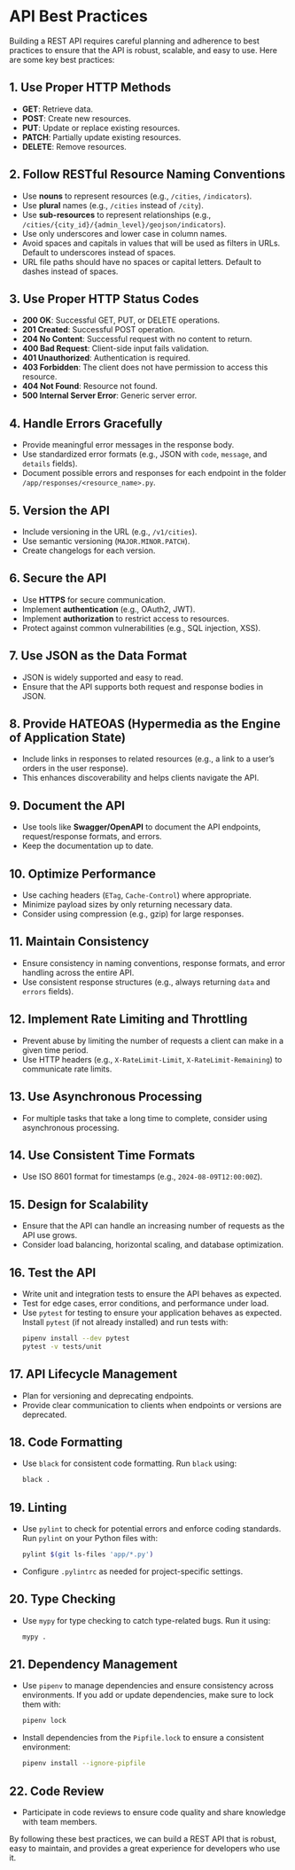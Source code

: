 # API Best Practices

Building a REST API requires careful planning and adherence to best practices to ensure that the API is robust, scalable, and easy to use. Here are some key best practices:

## 1. **Use Proper HTTP Methods**
   - **GET**: Retrieve data.
   - **POST**: Create new resources.
   - **PUT**: Update or replace existing resources.
   - **PATCH**: Partially update existing resources.
   - **DELETE**: Remove resources.

## 2. **Follow RESTful Resource Naming Conventions**
   - Use **nouns** to represent resources (e.g., `/cities`, `/indicators`).
   - Use **plural** names (e.g., `/cities` instead of `/city`).
   - Use **sub-resources** to represent relationships (e.g., `/cities/{city_id}/{admin_level}/geojson/indicators`).
   - Use only underscores and lower case in column names.
   - Avoid spaces and capitals in values that will be used as filters in URLs. Default to underscores instead of spaces.
   - URL file paths should have no spaces or capital letters. Default to dashes instead of spaces.

## 3. **Use Proper HTTP Status Codes**
   - **200 OK**: Successful GET, PUT, or DELETE operations.
   - **201 Created**: Successful POST operation.
   - **204 No Content**: Successful request with no content to return.
   - **400 Bad Request**: Client-side input fails validation.
   - **401 Unauthorized**: Authentication is required.
   - **403 Forbidden**: The client does not have permission to access this resource.
   - **404 Not Found**: Resource not found.
   - **500 Internal Server Error**: Generic server error.

## 4. **Handle Errors Gracefully**
   - Provide meaningful error messages in the response body.
   - Use standardized error formats (e.g., JSON with `code`, `message`, and `details` fields).
   - Document possible errors and responses for each endpoint in the folder `/app/responses/<resource_name>.py`.

## 5. **Version the API**
   - Include versioning in the URL (e.g., `/v1/cities`).
   - Use semantic versioning (`MAJOR.MINOR.PATCH`).
   - Create changelogs for each version.

## 6. **Secure the API**
   - Use **HTTPS** for secure communication.
   - Implement **authentication** (e.g., OAuth2, JWT).
   - Implement **authorization** to restrict access to resources.
   - Protect against common vulnerabilities (e.g., SQL injection, XSS).

## 7. **Use JSON as the Data Format**
   - JSON is widely supported and easy to read.
   - Ensure that the API supports both request and response bodies in JSON.

## 8. **Provide HATEOAS (Hypermedia as the Engine of Application State)**
   - Include links in responses to related resources (e.g., a link to a user’s orders in the user response).
   - This enhances discoverability and helps clients navigate the API.

## 9. **Document the API**
   - Use tools like **Swagger/OpenAPI** to document the API endpoints, request/response formats, and errors.
   - Keep the documentation up to date.

## 10. **Optimize Performance**
   - Use caching headers (`ETag`, `Cache-Control`) where appropriate.
   - Minimize payload sizes by only returning necessary data.
   - Consider using compression (e.g., gzip) for large responses.

## 11. **Maintain Consistency**
   - Ensure consistency in naming conventions, response formats, and error handling across the entire API.
   - Use consistent response structures (e.g., always returning `data` and `errors` fields).

## 12. **Implement Rate Limiting and Throttling**
   - Prevent abuse by limiting the number of requests a client can make in a given time period.
   - Use HTTP headers (e.g., `X-RateLimit-Limit`, `X-RateLimit-Remaining`) to communicate rate limits.

## 13. **Use Asynchronous Processing**
   - For multiple tasks that take a long time to complete, consider using asynchronous processing.

## 14. **Use Consistent Time Formats**
   - Use ISO 8601 format for timestamps (e.g., `2024-08-09T12:00:00Z`).

## 15. **Design for Scalability**
   - Ensure that the API can handle an increasing number of requests as the API use grows.
   - Consider load balancing, horizontal scaling, and database optimization.

## 16. **Test the API**
   - Write unit and integration tests to ensure the API behaves as expected.
   - Test for edge cases, error conditions, and performance under load.
   - Use `pytest` for testing to ensure your application behaves as expected. Install `pytest` (if not already installed) and run tests with:
     ```sh
     pipenv install --dev pytest
     pytest -v tests/unit
     ```

## 17. **API Lifecycle Management**
   - Plan for versioning and deprecating endpoints.
   - Provide clear communication to clients when endpoints or versions are deprecated.

## 18. **Code Formatting**
   - Use `black` for consistent code formatting. Run `black` using:
     ```sh
     black .
     ```

## 19. **Linting**
   - Use `pylint` to check for potential errors and enforce coding standards. Run `pylint` on your Python files with:
     ```sh
     pylint $(git ls-files 'app/*.py')
     ```
   - Configure `.pylintrc` as needed for project-specific settings.

## 20. **Type Checking**
   - Use `mypy` for type checking to catch type-related bugs. Run it using:
     ```sh
     mypy .
     ```

## 21. **Dependency Management**
   - Use `pipenv` to manage dependencies and ensure consistency across environments. If you add or update dependencies, make sure to lock them with:
     ```sh
     pipenv lock
     ```
   - Install dependencies from the `Pipfile.lock` to ensure a consistent environment:
     ```sh
     pipenv install --ignore-pipfile
     ```

## 22. **Code Review**
   - Participate in code reviews to ensure code quality and share knowledge with team members.

By following these best practices, we can build a REST API that is robust, easy to maintain, and provides a great experience for developers who use it.